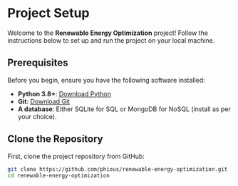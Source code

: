 # Project Setup

Welcome to the **Renewable Energy Optimization** project! Follow the instructions below to set up and run the project on your local machine.

## Prerequisites

Before you begin, ensure you have the following software installed:

- **Python 3.8+**: [Download Python](https://www.python.org/downloads/)
- **Git**: [Download Git](https://git-scm.com/downloads)
- **A database**: Either SQLite for SQL or MongoDB for NoSQL (install as per your choice).

## Clone the Repository

First, clone the project repository from GitHub:

```bash
git clone https://github.com/phious/renewable-energy-optimization.git
cd renewable-energy-optimization
